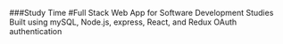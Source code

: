 ###Study Time
#Full Stack Web App for Software Development Studies
Built using mySQL, Node.js, express, React, and Redux
OAuth authentication